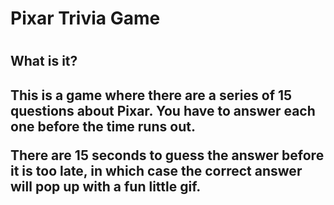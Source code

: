 <h1> Pixar Trivia Game <h1>

<h2> What is it?<h2>

This is a game where there are a series of 15 questions about Pixar. You have to answer each one before the time runs out.

There are 15 seconds to guess the answer before it is too late, in which case the correct answer will pop up with a fun little gif. 